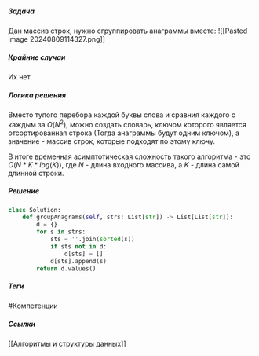 ##### **Задача**
Дан массив строк, нужно сгруппировать анаграммы вместе:
![[Pasted image 20240809114327.png]]
##### **Крайние случаи**
Их нет
##### **Логика решения**
Вместо тупого перебора каждой буквы слова и сравния каждого с каждым за $O(N^2)$, можно создать словарь, ключом которого является отсортированная строка (Тогда анаграммы будут одним ключом), а значение - массив строк, которые подходят по этому ключу.

В итоге временная асимптотическая сложность такого алгоритма - это $O(N*K*log(K))$, где $N$ - длина входного массива, а $K$ - длина самой длинной строки. 
##### **Решение**
```python
class Solution:
    def groupAnagrams(self, strs: List[str]) -> List[List[str]]:
        d = {}
        for s in strs:
            sts = ''.join(sorted(s))
            if sts not in d:
                d[sts] = []
            d[sts].append(s)
        return d.values()
```
##### **Теги**
#Компетенции 
##### **Ссылки**
[[Алгоритмы и структуры данных]]
